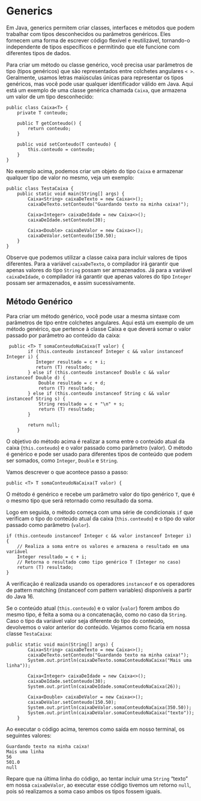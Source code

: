 # Generics

Em Java, generics permitem criar classes, interfaces e métodos que podem trabalhar com tipos desconhecidos ou parâmetros genéricos. Eles fornecem uma forma de escrever código flexível e reutilizável, tornando-o independente de tipos específicos e permitindo que ele funcione com diferentes tipos de dados.

Para criar um método ou classe genérico, você precisa usar parâmetros de tipo (tipos genéricos) que são representados entre colchetes angulares `< >`. Geralmente, usamos letras maiúsculas únicas para representar os tipos genéricos, mas você pode usar qualquer identificador válido em Java. Aqui está um exemplo de uma classe genérica chamada `Caixa`, que armazena um valor de um tipo desconhecido:

```
public class Caixa<T> {
    private T conteudo;

    public T getConteudo() {
        return conteudo;
    }

    public void setConteudo(T conteudo) {
        this.conteudo = conteudo;
    }
}
```

No exemplo acima, podemos criar um objeto do tipo `Caixa` e armazenar qualquer tipo de valor no mesmo, veja um exemplo:

```
public class TestaCaixa {
    public static void main(String[] args) {
        Caixa<String> caixaDeTexto = new Caixa<>();
        caixaDeTexto.setConteudo("Guardando texto na minha caixa!");

        Caixa<Integer> caixaDeIdade = new Caixa<>();
        caixaDeIdade.setConteudo(30);

        Caixa<Double> caixaDeValor = new Caixa<>();
        caixaDeValor.setConteudo(150.50);
    }
}
```

Observe que podemos utilizar a classe caixa para incluir valores de tipos diferentes. Para a variável `caixaDeTexto`, o compilador irá garantir que apenas valores do tipo `String` possam ser armazenados. Já para a variável `caixaDeIdade`, o compilador irá garantir que apenas valores do tipo `Integer` possam ser armazenados, e assim sucessivamente.


## Método Genérico

Para criar um método genérico, você pode usar a mesma sintaxe com parâmetros de tipo entre colchetes angulares. Aqui está um exemplo de um método genérico, que pertence à classe Caixa e que deverá somar o valor passado por parâmetro ao conteúdo da caixa:

```
 public <T> T somaConteudoNaCaixa(T valor) {
        if (this.conteudo instanceof Integer c && valor instanceof Integer i) {
           Integer resultado = c + i;
           return (T) resultado;
        } else if (this.conteudo instanceof Double c && valor instanceof Double d) {
            Double resultado = c + d;
            return (T) resultado;
        } else if (this.conteudo instanceof String c && valor instanceof String s) {
            String resultado = c + "\n" + s;
            return (T) resultado;
        }

        return null;
    }
```

O objetivo do método acima é realizar a soma entre o conteúdo atual da caixa (`this.conteudo`) e o valor passado como parâmetro (valor). O método é genérico e pode ser usado para diferentes tipos de conteúdo que podem ser somados, como `Integer`, `Double` e `String`.

Vamos descrever o que acontece passo a passo:

```
public <T> T somaConteudoNaCaixa(T valor) {
```

O método é genérico e recebe um parâmetro valor do tipo genérico `T`, que é o mesmo tipo que será retornado como resultado da soma.

Logo em seguida, o método começa com uma série de condicionais `if` que verificam o tipo do conteúdo atual da caixa (`this.conteudo`) e o tipo do valor passado como parâmetro (`valor`).

```
if (this.conteudo instanceof Integer c && valor instanceof Integer i) {
    // Realiza a soma entre os valores e armazena o resultado em uma variável
    Integer resultado = c + i;
    // Retorna o resultado como tipo genérico T (Integer no caso)
    return (T) resultado;
}
```

A verificação é realizada usando os operadores `instanceof` e os operadores de pattern matching (instanceof com pattern variables) disponíveis a partir do Java 16.

Se o conteúdo atual (`this.conteudo`) e o valor (`valor`) forem ambos do mesmo tipo, é feita a soma ou a concatenação, como no caso da `String`. Caso o tipo da variável valor seja diferente do tipo do conteúdo, devolvemos o valor anterior do conteúdo. Vejamos como ficaria em nossa classe `TestaCaixa`:

```
public static void main(String[] args) {
        Caixa<String> caixaDeTexto = new Caixa<>();
        caixaDeTexto.setConteudo("Guardando texto na minha caixa!");
        System.out.println(caixaDeTexto.somaConteudoNaCaixa("Mais uma linha"));

        Caixa<Integer> caixaDeIdade = new Caixa<>();
        caixaDeIdade.setConteudo(30);
        System.out.println(caixaDeIdade.somaConteudoNaCaixa(26));

        Caixa<Double> caixaDeValor = new Caixa<>();
        caixaDeValor.setConteudo(150.50);
        System.out.println(caixaDeValor.somaConteudoNaCaixa(350.50));
        System.out.println(caixaDeValor.somaConteudoNaCaixa("texto"));
    }
```

Ao executar o código acima, teremos como saída em nosso terminal, os seguintes valores:

```
Guardando texto na minha caixa!
Mais uma linha
56
501.0
null
```

Repare que na última linha do código, ao tentar incluir uma `String` “texto” em nossa `caixaDeValor`, ao executar esse código tivemos um retorno `null`, pois só realizamos a soma caso ambos os tipos fossem iguais.





